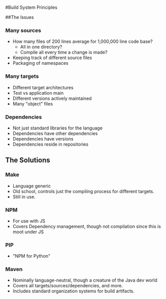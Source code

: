 #Build System Principles

##The Issues

### Many sources
  * How many files of 200 lines average for 1,000,000 line code base?
	  * All in one directory?
	  * Compile all every time a change is made?
  * Keeping track of different source files
  * Packaging of namespaces

### Many targets
  * Different target architectures
  * Test vs application main
  * Different versions actively maintained
  * Many "object" files

### Dependencies
  * Not just standard libraries for the language
  * Dependencies have other dependencies
  * Dependencies have versions
  * Dependencies reside in repositories

## The Solutions

### Make
  * Language generic
  * Old school, controls just the compiling process for different targets.
  * Still in use.

### NPM
  * For use with JS
  * Covers Dependency management, though not compilation since this is moot under JS

### PIP
  * "NPM for Python"
  
### Maven
  * Nominally language-neutral, though a creature of the Java dev world
  * Covers all targets/sources/dependencies, and more.
  * Includes standard organization systems for build artifacts.



